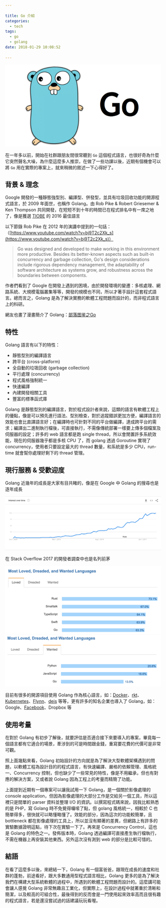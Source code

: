 ```yaml
---

title: Go 介紹
categories: 
  - tech
tags:
  - go
  - golang
date: 2018-01-29 10:08:52

---
```


![Golang](go-logo.png)

在一年多以前，開始在社群跟朋友間很常聽到 `Go` 這個程式語言，也很好奇為什麼它突然聲名大噪，為什麼這麼多人推崇，在做了一些功課以後，近期有個機會可以將 `Go` 用在實際的專案上，就來稍微的敘述一下心得好了。

## 背景 & 理念 ##

Google 開發的一種靜態強型別、編譯型、併發型，並具有垃圾回收功能的開源程式語言，於 2009 年面世，也稱作 Golang。由 Rob Pike & Robert Griesemer & Ken Thompson 共同開發，在短短不到十年的時間已在程式排名中有一席之地了，像是獲選 [TIOBE](https://www.tiobe.com/tiobe-index/) 的 2016 最佳語言

<!-- more -->

以下節錄 Rob Pike 在 2012 年的演講中提到的一句話：（[https://www.youtube.com/watch?v=bj9T2c2Xk_s](https://www.youtube.com/watch?v=bj9T2c2Xk_s)）

> Go was designed and developed to make working in this environment more productive. Besides its better-known aspects such as built-in concurrency and garbage collection, Go's design considerations include rigorous dependency management, the adaptability of software architecture as systems grow, and robustness across the boundaries between components.

作者們看到了 Google 在開發上遇到的困境，由於開發環境的變遷：多核處理、網路系統、大規模電腦叢集等等，開發的規模也不同，所以才著手設計這套程式語言。總而言之，Golang 是為了解決實務的軟體工程問題而設計的，而非程式語言上的科研。

網友也畫了漫畫簡介了 Golang：[部落图鉴之Go](https://www.wxnmh.com/thread-1525299.htm)

## 特性 ##

Golang 語言有以下的特性：

- 靜態型別的編譯語言
- 跨平台 (cross-platform)
- 全自動的垃圾回收 (garbage collection)
- 平行處理 (concurrency)
- 程式風格強制統一
- 快速編譯
- 內建開發相關工具
- 豐富的標準函式庫

Golang 是靜態型別的編譯語言，對於程式設計者來說，這類的語言有軟體工程上的優點，像是可以預先進行語法、型別檢查，對於追蹤錯誤更加方便，編譯語言的效能也會比直譯語言好；在編譯時也可針對不同的平台做編譯，達成跨平台的需求；編譯出二進制執行檔後，可直接執行，不需像傳統部署一樣要上傳多個檔案及伺服器的設定；許多的 web 語言都是跑 single thread，所以會閒置許多系統效能，現在的伺服器幾乎都是多核 CPU 了，而 golang 透過 Goroutine 實現了 concurrency，使用者只要設定最大的 thread 數量，和系統是多少 CPU，run-time 就會幫你處理好剩下的 thread 管理。

## 現行服務 & 受歡迎度 ##

Golang 近幾年的成長是大家有目共睹的，像是在 Google 中 Golang 的搜尋也是逐年成長

![Golang of Google Trends](golang-of-trends.png)

在 Stack Overflow 2017 的開發者調查中也是名列前茅

![Loved of Stack Overflow's 2017 Developer Survey](love-of-Stack-Overflow-2017-developer-survey.png)
![Wanted of Stack Overflow's 2017 Developer Survey](want-of-Stack-Overflow-2017-developer-survey.png)

目前有很多的開源項目使用 Golang 作為核心語言，如：[Docker](https://github.com/moby/moby)、[rkt](https://github.com/rkt/rkt)、[Kubernetes](https://github.com/kubernetes/kubernetes)、[Flynn](https://github.com/flynn/flynn)、[deis](https://github.com/deis/deis) 等等，更有許多的知名企業也導入了 Golang，如：Google、[Facebook](https://github.com/facebookgo)、Dropbox 等

## 使用考量 ##

在對於 Golang 有初步了解後，就要評估是否適合接下來要導入的專案，畢竟每一個語言都有它適合的場景，牽涉到的可是時間跟金錢，重寫要花費的代價可是非常可觀。

照上面幾點來看，Golang 初始設計的方向就是為了解決大型軟體架構遇到的問題，以軟體工程為設計目的的程式語言，有快速編譯、嚴格的依賴管理、風格統一、Concurrency 控制，但也缺少了一些常見的特性，像是不用繼承，但也有對應的解決方案，又或者說 Golang 因為工程上的考量而精簡了功能。

上面提到近期有一個專案可以讓我試用一下 Golang，是一個關於影像處理的 console application，但因為影像處理的大部分工作是交給另一個工具，所以這裡只是間單的 parser 資料並整理 I/O 的資訊。以撰寫程式碼來說，因我比較熟悉的是 PHP，寫 Golang 時不免覺得囉嗦了點，但 golang 風格統一，相較於 C 也簡單得多，很快就可以略懂略懂了。效能的部分，因為這次的功能較簡單，且 bottleneck 都在影像處理的工具上，所以並沒有顯著的差異，但網路上有許多的實驗數據證明這點，待下次在實驗一下了。再來是 Concurrency Control，這也是 Golang 的特色之一。發佈版本時，Golang 透過編譯可直接產生執行檔執行，不需在機器上再安裝其他東西。另外這次沒有測到 web 的部分是比較可惜的。

## 結語 ##

在看了這麼多以後，來總結一下，Golang 有一個富爸爸，跟現在成長的速度和社群的蓬勃，前途看好，跟大多數通用型程式語言相比，Golang 更多的是為了解決我們在構建大型系統軟體的過程中，所遇到的軟體工程問題而設計的。這麼講可能會讓人感覺 Golang 非常無趣且工業化，但實際上，在設計過程中就著重於清晰和簡潔，以及較高的可組合性，最後得到的反而會是一門使用起來效率高而且很有趣的程式語言，若是還沒嘗試過的話建議玩玩看喔。




